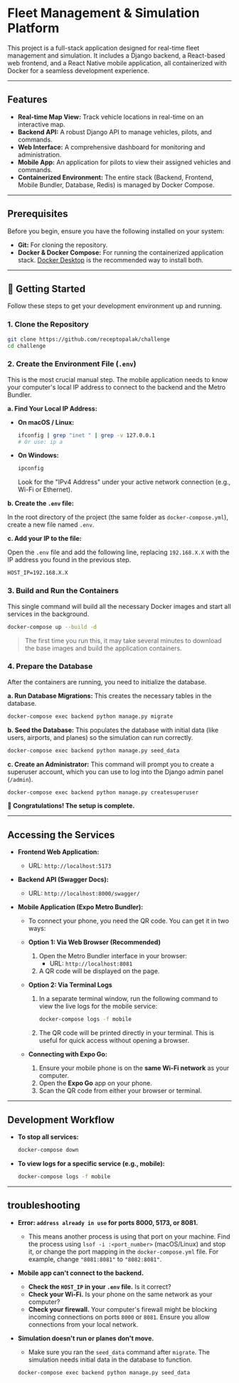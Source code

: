 #  Fleet Management & Simulation Platform

This project is a full-stack application designed for real-time fleet management and simulation. It includes a Django backend, a React-based web frontend, and a React Native mobile application, all containerized with Docker for a seamless development experience.

---

## Features

- **Real-time Map View:** Track vehicle locations in real-time on an interactive map.
- **Backend API:** A robust Django API to manage vehicles, pilots, and commands.
- **Web Interface:** A comprehensive dashboard for monitoring and administration.
- **Mobile App:** An application for pilots to view their assigned vehicles and commands.
- **Containerized Environment:** The entire stack (Backend, Frontend, Mobile Bundler, Database, Redis) is managed by Docker Compose.

---


## Prerequisites

Before you begin, ensure you have the following installed on your system:

- **Git:** For cloning the repository.
- **Docker & Docker Compose:** For running the containerized application stack. [Docker Desktop](https://www.docker.com/products/docker-desktop/) is the recommended way to install both.

---

## 🚀 Getting Started

Follow these steps to get your development environment up and running.

### 1. Clone the Repository

```bash
git clone https://github.com/receptopalak/challenge
cd challenge
```

### 2. Create the Environment File (`.env`)

This is the most crucial manual step. The mobile application needs to know your computer's local IP address to connect to the backend and the Metro Bundler.

**a. Find Your Local IP Address:**

- **On macOS / Linux:**
  ```bash
  ifconfig | grep "inet " | grep -v 127.0.0.1
  # Or use: ip a
  ```
- **On Windows:**
  ```bash
  ipconfig
  ```
  Look for the "IPv4 Address" under your active network connection (e.g., Wi-Fi or Ethernet).

**b. Create the `.env` file:**

In the root directory of the project (the same folder as `docker-compose.yml`), create a new file named `.env`.

**c. Add your IP to the file:**

Open the `.env` file and add the following line, replacing `192.168.X.X` with the IP address you found in the previous step.

```
HOST_IP=192.168.X.X
```

### 3. Build and Run the Containers

This single command will build all the necessary Docker images and start all services in the background.

```bash
docker-compose up --build -d
```
> The first time you run this, it may take several minutes to download the base images and build the application containers.

### 4. Prepare the Database

After the containers are running, you need to initialize the database.

**a. Run Database Migrations:**
This creates the necessary tables in the database.
```bash
docker-compose exec backend python manage.py migrate
```

**b. Seed the Database:**
This populates the database with initial data (like users, airports, and planes) so the simulation can run correctly.
```bash
docker-compose exec backend python manage.py seed_data
```

**c. Create an Administrator:**
This command will prompt you to create a superuser account, which you can use to log into the Django admin panel (`/admin`).
```bash
docker-compose exec backend python manage.py createsuperuser
```

**🎉 Congratulations! The setup is complete.**

---

## Accessing the Services

- **Frontend Web Application:**
  - URL: `http://localhost:5173`

- **Backend API (Swagger Docs):**
  - URL: `http://localhost:8000/swagger/`

- **Mobile Application (Expo Metro Bundler):**
  - To connect your phone, you need the QR code. You can get it in two ways:

  - **Option 1: Via Web Browser (Recommended)**
    1. Open the Metro Bundler interface in your browser:
       - URL: `http://localhost:8081`
    2. A QR code will be displayed on the page.

  - **Option 2: Via Terminal Logs**
    1. In a separate terminal window, run the following command to view the live logs for the mobile service:
       ```bash
       docker-compose logs -f mobile
       ```
    2. The QR code will be printed directly in your terminal. This is useful for quick access without opening a browser.

  - **Connecting with Expo Go:**
    1. Ensure your mobile phone is on the **same Wi-Fi network** as your computer.
    2. Open the **Expo Go** app on your phone.
    3. Scan the QR code from either your browser or terminal.

---

## Development Workflow

- **To stop all services:**
  ```bash
  docker-compose down
  ```
- **To view logs for a specific service (e.g., mobile):**
  ```bash
  docker-compose logs -f mobile
  ```

---

##  troubleshooting

- **Error: `address already in use` for ports 8000, 5173, or 8081.**
  - This means another process is using that port on your machine. Find the process using `lsof -i :<port_number>` (macOS/Linux) and stop it, or change the port mapping in the `docker-compose.yml` file. For example, change `"8081:8081"` to `"8082:8081"`.

- **Mobile app can't connect to the backend.**
  - **Check the `HOST_IP` in your `.env` file.** Is it correct?
  - **Check your Wi-Fi.** Is your phone on the same network as your computer?
  - **Check your firewall.** Your computer's firewall might be blocking incoming connections on ports `8000` or `8081`. Ensure you allow connections from your local network.

- **Simulation doesn't run or planes don't move.**
  - Make sure you ran the `seed_data` command after `migrate`. The simulation needs initial data in the database to function.
  ```bash
  docker-compose exec backend python manage.py seed_data
  ```



